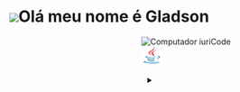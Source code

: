 <h1 align="height"><img src="https://media.giphy.com/media/hvRJCLFzcasrR4ia7z/giphy.gif" width="25px">Olá meu nome é Gladson </h1></img>

<img src="https://raw.githubusercontent.com/MicaelliMedeiros/micaellimedeiros/master/image/computer-illustration.png" min-width="270px" max-width="270px" width="270px" align="right" alt="Computador iuriCode">


 </div>
 
<div style="display: inline_block"><br>
 <div align="center">

<img align="center" alt="JAVA" height="31" width="40" src="https://github.com/devicons/devicon/blob/master/icons/java/java-original.svg">


</p>

<h4 align="center">
<details>
<summary> </summary>


<div align="center">
  
  <img height="150em" src="https://github-readme-stats.vercel.app/api/top-langs/?username=gladsonsimoes&layout=compact&langs_count=10&theme=github_dark"/>
</a> 

<div align="center">

  <a href="https://github.com/gladsonsimoes"/>
   <img align="height" src="https://github-readme-stats.vercel.app/api?username=gladsonsimoes&show_icons=true&theme=github_dark&include_all_commits=true&count_private=false"/>
    
 </div>


